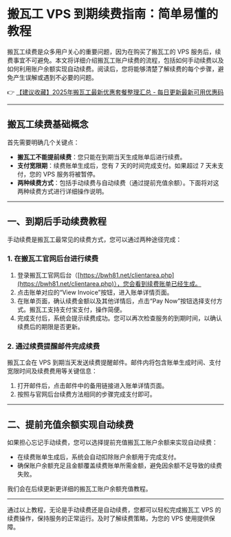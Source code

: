 # 搬瓦工 VPS 到期续费指南：简单易懂的教程

搬瓦工续费是众多用户关心的重要问题，因为在购买了搬瓦工的 VPS 服务后，续费事宜不可避免。本文将详细介绍搬瓦工账户续费的流程，包括如何手动续费以及如何利用账户余额实现自动续费。阅读后，您将能够清楚了解续费的每个步骤，避免产生误解或遇到不必要的问题。

👉 [【建议收藏】2025年搬瓦工最新优惠套餐整理汇总 - 每日更新最新可用优惠码](https://bit.ly/banwagon)

---

## 搬瓦工续费基础概念

首先需要明确几个关键点：

- **搬瓦工不能提前续费**：您只能在到期当天生成账单后进行续费。
- **支付宽限期**：续费账单生成后，您有 7 天的时间完成支付。如果超过 7 天未支付，您的 VPS 服务将被暂停。
- **两种续费方式**：包括手动续费与自动续费（通过提前充值余额）。下面将对这两种续费方式进行详细操作说明。

---

## 一、到期后手动续费教程

手动续费是搬瓦工最常见的续费方式，您可以通过两种途径完成：

### 1. 在搬瓦工官网后台进行续费

1. 登录搬瓦工官网后台（[https://bwh81.net/clientarea.php](https://bwh81.net/clientarea.php)），您会看到续费账单已经生成。
2. 点击账单对应的“View Invoice”按钮，进入账单详情页面。
3. 在账单页面，确认续费金额以及其他详情后，点击“Pay Now”按钮选择支付方式。搬瓦工支持支付宝支付，操作简便。
4. 完成支付后，系统会提示续费成功。您可以再次检查服务的到期时间，以确认续费后的期限是否更新。

### 2. 通过续费提醒邮件完成续费

搬瓦工会在 VPS 到期当天发送续费提醒邮件。邮件内将包含账单生成时间、支付宽限时间及续费费用等关键信息：

1. 打开邮件后，点击邮件中的备用链接进入账单详情页面。
2. 按照与官网后台续费方法相同的步骤完成支付即可。

---

## 二、提前充值余额实现自动续费

如果担心忘记手动续费，您可以选择提前充值搬瓦工账户余额来实现自动续费：

- 在续费账单生成后，系统会自动扣除账户余额用于完成支付。
- 确保账户余额充足且金额覆盖续费账单所需金额，避免因余额不足导致的续费失败。

我们会在后续更新更详细的搬瓦工账户余额充值教程。

---

通过以上教程，无论是手动续费还是自动续费，您都可以轻松完成搬瓦工 VPS 的续费操作，保持服务的正常运行。及时了解续费策略，为您的 VPS 使用提供保障。